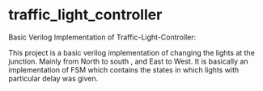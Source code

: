 # traffic_light_controller

Basic Verilog Implementation of Traffic-Light-Controller:

This project is a basic verilog implementation of changing the lights at the junction.
Mainly from North to south , and East to West.
It is basically an implementation of FSM which contains the states in which lights with particular delay was given.
